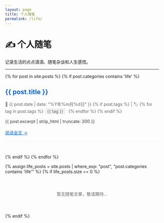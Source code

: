 ```yaml
---
layout: page
title: 个人随笔
permalink: /life/
---
```


# ✍️ 个人随笔

记录生活的点点滴滴、随笔杂谈和人生感悟。

---

{% for post in site.posts %}
  {% if post.categories contains 'life' %}
<article style="margin-bottom: 40px; padding-bottom: 20px; border-bottom: 1px solid #eee;">
  <h2>
    <a href="{{ site.baseurl }}{{ post.url }}" style="color: #0366d6; text-decoration: none;">
      {{ post.title }}
    </a>
  </h2>
  <p style="color: #666; font-size: 14px; margin-bottom: 10px;">
    📅 {{ post.date | date: "%Y年%m月%d日" }}
    {% if post.tags %}
      | 🏷️ 
      {% for tag in post.tags %}
        <span style="background: #f1f1f1; padding: 2px 8px; border-radius: 3px; margin-right: 5px;">{{ tag }}</span>
      {% endfor %}
    {% endif %}
  </p>
  <p style="color: #333; line-height: 1.6;">
    {{ post.excerpt | strip_html | truncate: 200 }}
  </p>
  <a href="{{ site.baseurl }}{{ post.url }}" style="color: #0366d6;">阅读全文 →</a>
</article>
  {% endif %}
{% endfor %}

{% assign life_posts = site.posts | where_exp: "post", "post.categories contains 'life'" %}
{% if life_posts.size == 0 %}
<p style="color: #666; text-align: center; padding: 40px;">
  暂无随笔文章，敬请期待...
</p>
{% endif %}
